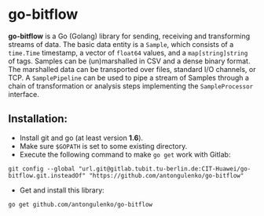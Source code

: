 # go-bitflow
**go-bitflow** is a Go (Golang) library for sending, receiving and transforming streams of data.
The basic data entity is a `Sample`, which consists of a `time.Time` timestamp, a vector of `float64` values, and a `map[string]string` of tags.
Samples can be (un)marshalled in CSV and a dense binary format.
The marshalled data can be transported over files, standard I/O channels, or TCP.
A `SamplePipeline` can be used to pipe a stream of Samples through a chain of transformation or analysis steps implementing the `SampleProcessor` interface.

## Installation:
* Install git and go (at least version **1.6**).
* Make sure `$GOPATH` is set to some existing directory.
* Execute the following command to make `go get` work with Gitlab:

```shell
git config --global "url.git@gitlab.tubit.tu-berlin.de:CIT-Huawei/go-bitflow.git.insteadOf" "https://github.com/antongulenko/go-bitflow"
```
* Get and install this library:

```shell
go get github.com/antongulenko/go-bitflow
```


